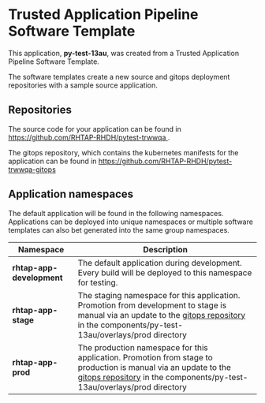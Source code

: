 # Trusted Application Pipeline Software Template

This application, **py-test-13au**, was created from a Trusted Application Pipeline Software Template.

The software templates create a new source and gitops deployment repositories with a sample source application. 

## Repositories

The source code for your application can be found in [https://github.com/RHTAP-RHDH/pytest-trwwqa ](https://github.com/RHTAP-RHDH/pytest-trwwqa ).
 
The gitops repository, which contains the kubernetes manifests for the application can be found in 
[https://github.com/RHTAP-RHDH/pytest-trwwqa-gitops ](https://github.com/RHTAP-RHDH/pytest-trwwqa-gitops ) 

## Application namespaces 

The default application will be found in the following namespaces. Applications can be deployed into unique namespaces or multiple software templates can also bet generated into the same group namespaces.  

|  Namespace   |  Description   |  
| -------- | -------- |   
| **rhtap-app-development** | The default application during development. Every build will be deployed to this namespace for testing. | 
| **rhtap-app-stage** | The staging namespace for this application. Promotion from development to stage is manual via an update to the [gitops repository](https://github.com/RHTAP-RHDH/pytest-trwwqa-gitops ) in the components/py-test-13au/overlays/prod directory |  
| **rhtap-app-prod** | The production namespace for this application. Promotion from stage to production is manual via an update to the [gitops repository](https://github.com/RHTAP-RHDH/pytest-trwwqa-gitops ) in the components/py-test-13au/overlays/prod directory | 